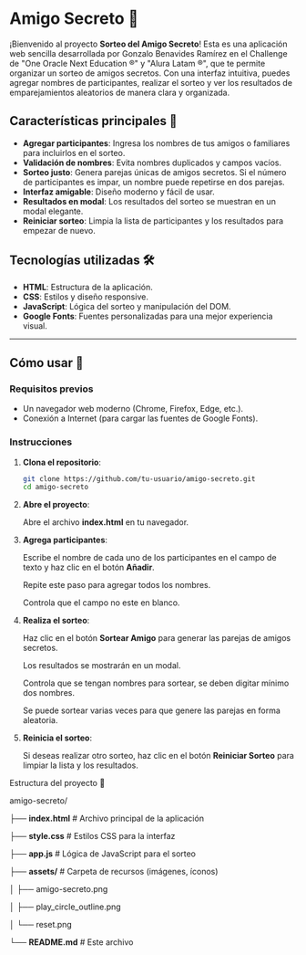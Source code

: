 # Amigo Secreto 🎁

¡Bienvenido al proyecto **Sorteo del Amigo Secreto**! Esta es una aplicación web sencilla desarrollada por Gonzalo Benavides Ramírez en el Challenge de "One Oracle Next Education ®" y "Alura Latam ®", que te permite organizar un sorteo de amigos secretos. Con una interfaz intuitiva, puedes agregar nombres de participantes, realizar el sorteo y ver los resultados de emparejamientos aleatorios de manera clara y organizada.

## Características principales 🌟

- **Agregar participantes**: Ingresa los nombres de tus amigos o familiares para incluirlos en el sorteo.
- **Validación de nombres**: Evita nombres duplicados y campos vacíos.
- **Sorteo justo**: Genera parejas únicas de amigos secretos. Si el número de participantes es impar, un nombre puede repetirse en dos parejas.
- **Interfaz amigable**: Diseño moderno y fácil de usar.
- **Resultados en modal**: Los resultados del sorteo se muestran en un modal elegante.
- **Reiniciar sorteo**: Limpia la lista de participantes y los resultados para empezar de nuevo.

## Tecnologías utilizadas 🛠️

- **HTML**: Estructura de la aplicación.
- **CSS**: Estilos y diseño responsive.
- **JavaScript**: Lógica del sorteo y manipulación del DOM.
- **Google Fonts**: Fuentes personalizadas para una mejor experiencia visual.

---

## Cómo usar 🚀

### Requisitos previos

- Un navegador web moderno (Chrome, Firefox, Edge, etc.).
- Conexión a Internet (para cargar las fuentes de Google Fonts).

### Instrucciones

1. **Clona el repositorio**:
   ```bash
   git clone https://github.com/tu-usuario/amigo-secreto.git
   cd amigo-secreto

2. **Abre el proyecto**:

   Abre el archivo **index.html** en tu navegador.

3. **Agrega participantes**:

   Escribe el nombre de cada uno de los participantes en el campo de texto y haz clic en el botón **Añadir**.

   Repite este paso para agregar todos los nombres.

   Controla que el campo no este en blanco. 

4. **Realiza el sorteo**:

   Haz clic en el botón **Sortear Amigo** para generar las parejas de amigos secretos.

   Los resultados se mostrarán en un modal.

   Controla que se tengan nombres para sortear, se deben digitar mínimo dos nombres.

   Se puede sortear varias veces para que genere las parejas en forma aleatoria.

6. **Reinicia el sorteo**:

   Si deseas realizar otro sorteo, haz clic en el botón **Reiniciar Sorteo** para limpiar la lista y los resultados.

Estructura del proyecto 📂

amigo-secreto/

├── **index.html**          # Archivo principal de la aplicación

├── **style.css**           # Estilos CSS para la interfaz

├── **app.js**              # Lógica de JavaScript para el sorteo

├── **assets/**             # Carpeta de recursos (imágenes, íconos)

│   ├── amigo-secreto.png

│   ├── play_circle_outline.png

│   └── reset.png

└── **README.md**           # Este archivo

